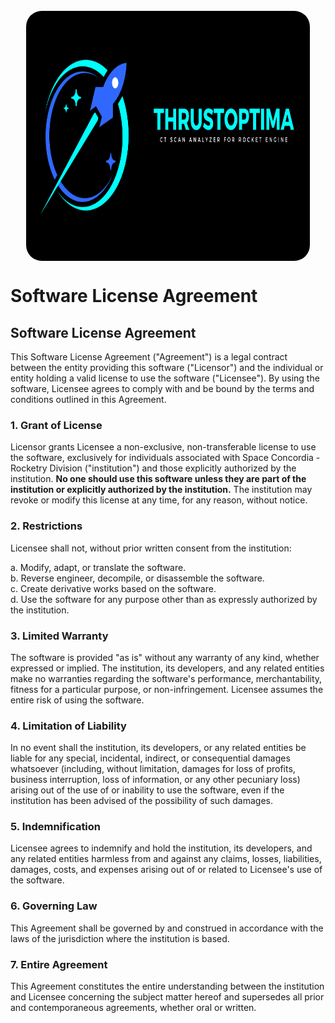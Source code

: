 <div style="display: flex; flex-direction: column; align-items: center; justify-content: center; margin: 25px;">
<img src="assets/ThrustOptima_Banner.png" alt="" style="height: 400px; border-radius: 25px">
</div>

# Software License Agreement

## Software License Agreement

This Software License Agreement ("Agreement") is a legal contract between the entity providing this software ("Licensor") and the individual or entity holding a valid license to use the software ("Licensee"). By using the software, Licensee agrees to comply with and be bound by the terms and conditions outlined in this Agreement.

### 1. Grant of License

Licensor grants Licensee a non-exclusive, non-transferable license to use the software, exclusively for individuals associated with Space Concordia - Rocketry Division ("institution") and those explicitly authorized by the institution. **No one should use this software unless they are part of the institution or explicitly authorized by the institution.** The institution may revoke or modify this license at any time, for any reason, without notice.

### 2. Restrictions

Licensee shall not, without prior written consent from the institution:

a. Modify, adapt, or translate the software. <br>
b. Reverse engineer, decompile, or disassemble the software. <br>
c. Create derivative works based on the software. <br>
d. Use the software for any purpose other than as expressly authorized by the institution.

### 3. Limited Warranty

The software is provided "as is" without any warranty of any kind, whether expressed or implied. The institution, its developers, and any related entities make no warranties regarding the software's performance, merchantability, fitness for a particular purpose, or non-infringement. Licensee assumes the entire risk of using the software.

### 4. Limitation of Liability

In no event shall the institution, its developers, or any related entities be liable for any special, incidental, indirect, or consequential damages whatsoever (including, without limitation, damages for loss of profits, business interruption, loss of information, or any other pecuniary loss) arising out of the use of or inability to use the software, even if the institution has been advised of the possibility of such damages.

### 5. Indemnification

Licensee agrees to indemnify and hold the institution, its developers, and any related entities harmless from and against any claims, losses, liabilities, damages, costs, and expenses arising out of or related to Licensee's use of the software.

### 6. Governing Law

This Agreement shall be governed by and construed in accordance with the laws of the jurisdiction where the institution is based.

### 7. Entire Agreement

This Agreement constitutes the entire understanding between the institution and Licensee concerning the subject matter hereof and supersedes all prior and contemporaneous agreements, whether oral or written.
